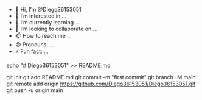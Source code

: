 - 👋 Hi, I’m @Diego36153051
- 👀 I’m interested in ...
- 🌱 I’m currently learning ...
- 💞️ I’m looking to collaborate on ...
- 📫 How to reach me ...
- 😄 Pronouns: ...
- ⚡ Fun fact: ...

<!---
Diego36153051/Diego36153051 is a ✨ special ✨ repository because its `README.md` (this file) appears on your GitHub profile.
You can click the Preview link to take a look at your changes.
--->echo "# Diego36153051" >> README.md
git init
git add README.md
git commit -m "first commit"
git branch -M main
git remote add origin https://github.com/Diego36153051/Diego36153051.git
git push -u origin main
